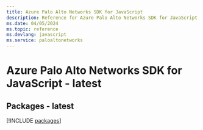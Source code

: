 ```yaml
---
title: Azure Palo Alto Networks SDK for JavaScript
description: Reference for Azure Palo Alto Networks SDK for JavaScript
ms.date: 04/05/2024
ms.topic: reference
ms.devlang: javascript
ms.service: paloaltonetworks
---
```

# Azure Palo Alto Networks SDK for JavaScript - latest
## Packages - latest
[!INCLUDE [packages](palo-alto-networks-index.md)]